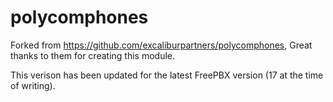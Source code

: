 polycomphones
=============
Forked from https://github.com/excaliburpartners/polycomphones, Great thanks to them for creating this module.

This verison has been updated for the latest FreePBX version (17 at the time of writing).
